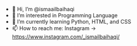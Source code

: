 - 👋 Hi, I’m @ismaailbaihaqi
- 👀 I’m interested in Programming Language
- 🌱 I’m currently learning Python, HTML, and CSS
- 📫 How to reach me: Instagram -> https://www.instagram.com/_ismailbaihaqi/

<!---
ismaailbaihaqi/ismaailbaihaqi is a ✨ special ✨ repository because its `README.md` (this file) appears on your GitHub profile.
You can click the Preview link to take a look at your changes.
--->
